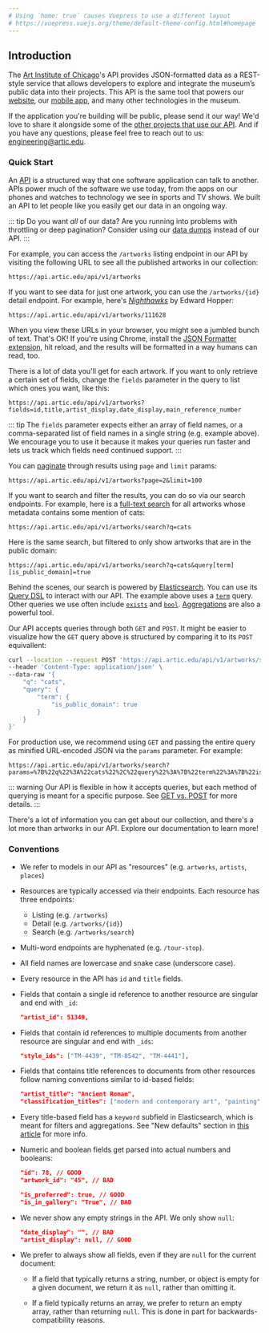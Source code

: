 ```yaml
---
# Using `home: true` causes Vuepress to use a different layout
# https://vuepress.vuejs.org/theme/default-theme-config.html#homepage
---
```


## Introduction

The [Art Institute of Chicago](https://www.artic.edu)'s API provides JSON-formatted data as a REST-style service that allows developers to explore and integrate the museum’s public data into their projects. This API is the same tool that powers our [website](https://www.artic.edu), our [mobile app](https://www.artic.edu/visit/explore-on-your-own/mobile-app-audio-tours), and many other technologies in the museum.

If the application you're building will be public, please send it our way! We'd love to share it alongside some of the [other projects that use our API](https://www.artic.edu/open-access/public-api). And if you have any questions, please feel free to reach out to us: [engineering@artic.edu](mailto:engineering@artic.edu).


### Quick Start

An [API](https://www.youtube.com/watch?v=81ygVYCupdo) is a structured way that one software application can talk to another. APIs power much of the software we use today, from the apps on our phones and watches to technology we see in sports and TV shows. We built an API to let people like you easily get our data in an ongoing way.

::: tip
Do you want _all_ of our data? Are you running into problems with throttling or deep pagination? Consider using our [data dumps](#data-dumps) instead of our API.
:::

For example, you can access the `/artworks` listing endpoint in our API by visiting the following URL to see all the published artworks in our collection:

```
https://api.artic.edu/api/v1/artworks
```

If you want to see data for just one artwork, you can use the `/artworks/{id}` detail endpoint. For example, here's [_Nighthawks_](https://www.artic.edu/artworks/111628/nighthawks) by Edward Hopper:

```
https://api.artic.edu/api/v1/artworks/111628
```

When you view these URLs in your browser, you might see a jumbled bunch of text. That's OK! If you're using Chrome, install the [JSON Formatter extension](https://chrome.google.com/webstore/detail/json-formatter/bcjindcccaagfpapjjmafapmmgkkhgoa), hit reload, and the results will be formatted in a way humans can read, too.

There is a lot of data you'll get for each artwork. If you want to only retrieve a certain set of fields, change the `fields` parameter in the query to list which ones you want, like this:

```
https://api.artic.edu/api/v1/artworks?fields=id,title,artist_display,date_display,main_reference_number
```

::: tip
The `fields` parameter expects either an array of field names, or a comma-separated list of field names in a single string (e.g. example above). We encourage you to use it because it makes your queries run faster and lets us track which fields need continued support.
:::

You can [paginate](#pagination) through results using `page` and `limit` params:

```
https://api.artic.edu/api/v1/artworks?page=2&limit=100
```

If you want to search and filter the results, you can do so via our search endpoints. For example, here is a [full-text search](https://en.wikipedia.org/wiki/Full-text_search) for all artworks whose metadata contains some mention of cats:

```
https://api.artic.edu/api/v1/artworks/search?q=cats
```

Here is the same search, but filtered to only show artworks that are in the public domain:

```
https://api.artic.edu/api/v1/artworks/search?q=cats&query[term][is_public_domain]=true
```

Behind the scenes, our search is powered by [Elasticsearch](https://www.elastic.co/what-is/elasticsearch). You can use its [Query DSL](https://www.elastic.co/guide/en/elasticsearch/reference/current/query-dsl.html) to interact with our API. The example above uses a [`term`](https://www.elastic.co/guide/en/elasticsearch/reference/current/query-dsl-term-query.html) query. Other queries we use often include [`exists`](https://www.elastic.co/guide/en/elasticsearch/reference/current/query-dsl-exists-query.html) and [`bool`](https://www.elastic.co/guide/en/elasticsearch/reference/current/query-dsl-bool-query.html). [Aggregations](https://www.elastic.co/guide/en/elasticsearch/reference/current/search-aggregations.html) are also a powerful tool.

Our API accepts queries through both `GET` and `POST`. It might be easier to visualize how the `GET` query above is structured by comparing it to its `POST` equivallent:

``` bash
curl --location --request POST 'https://api.artic.edu/api/v1/artworks/search' \
--header 'Content-Type: application/json' \
--data-raw '{
    "q": "cats",
    "query": {
        "term": {
            "is_public_domain": true
        }
    }
}'
```

For production use, we recommend using `GET` and passing the entire query as minified URL-encoded JSON via the `params` parameter. For example:

```
https://api.artic.edu/api/v1/artworks/search?params=%7B%22q%22%3A%22cats%22%2C%22query%22%3A%7B%22term%22%3A%7B%22is_public_domain%22%3Atrue%7D%7D%7D
```

::: warning
Our API is flexible in how it accepts queries, but each method of querying is meant for a specific purpose. See [GET vs. POST](get-vs-post) for more details.
:::

There's a lot of information you can get about our collection, and there's a lot more than artworks in our API. Explore our documentation to learn more!


### Conventions

- We refer to models in our API as "resources" (e.g. `artworks`, `artists`, `places`)

- Resources are typically accessed via their endpoints. Each resource has three endpoints:

  - Listing (e.g. `/artworks`)
  - Detail (e.g. `/artworks/{id}`)
  - Search (e.g. `/artworks/search`)

- Multi-word endpoints are hyphenated (e.g. `/tour-stop`).

- All field names are lowercase and snake case (underscore case).

- Every resource in the API has `id` and `title` fields.

- Fields that contain a single id reference to another resource are singular and end with `_id`:

  ```json
  "artist_id": 51349,
  ```

- Fields that contain id references to multiple documents from another resource are singular and end with `_ids`:

  ```json
  "style_ids": ["TM-4439", "TM-8542", "TM-4441"],
  ```

- Fields that contains title references to documents from other resources follow naming conventions similar to id-based fields:

  ```json
  "artist_title": "Ancient Roman",
  "classification_titles": ["modern and contemporary art", "painting"],
  ```

- Every title-based field has a `keyword` subfield in Elasticsearch, which is meant for filters and aggregations. See "New defaults" section in [this article](https://www.elastic.co/blog/strings-are-dead-long-live-strings) for more info.

- Numeric and boolean fields get parsed into actual numbers and booleans:

  ```json
  "id": 78, // GOOD
  "artwork_id": "45", // BAD

  "is_preferred": true, // GOOD
  "is_in_gallery": "True", // BAD
  ```

- We never show any empty strings in the API. We only show `null`:

  ```json
  "date_display": "", // BAD
  "artist_display": null, // GOOD
  ```

- We prefer to always show all fields, even if they are `null` for the current document:

  - If a field that typically returns a string, number, or object is empty for a given document, we return it as `null`, rather than omitting it.

  - If a field typically returns an array, we prefer to return an empty array, rather than returning `null`. This is done in part for backwards-compatibility reasons.

